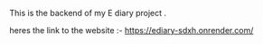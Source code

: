 This is the backend of my E diary project .

heres the link to the website :-
https://ediary-sdxh.onrender.com/

